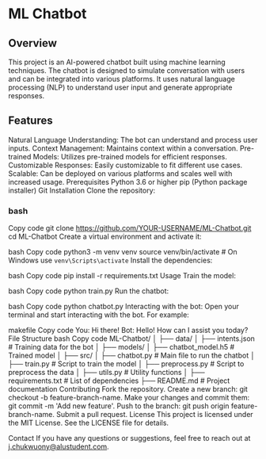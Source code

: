 # ML Chatbot
## Overview
This project is an AI-powered chatbot built using machine learning techniques. The chatbot is designed to simulate conversation with users and can be integrated into various platforms. It uses natural language processing (NLP) to understand user input and generate appropriate responses.

## Features
Natural Language Understanding: The bot can understand and process user inputs.
Context Management: Maintains context within a conversation.
Pre-trained Models: Utilizes pre-trained models for efficient responses.
Customizable Responses: Easily customizable to fit different use cases.
Scalable: Can be deployed on various platforms and scales well with increased usage.
Prerequisites
Python 3.6 or higher
pip (Python package installer)
Git
Installation
Clone the repository:

### bash
Copy code
git clone https://github.com/YOUR-USERNAME/ML-Chatbot.git
cd ML-Chatbot
Create a virtual environment and activate it:

bash
Copy code
python3 -m venv venv
source venv/bin/activate  # On Windows use `venv\Scripts\activate`
Install the dependencies:

bash
Copy code
pip install -r requirements.txt
Usage
Train the model:

bash
Copy code
python train.py
Run the chatbot:

bash
Copy code
python chatbot.py
Interacting with the bot:
Open your terminal and start interacting with the bot. For example:

makefile
Copy code
You: Hi there!
Bot: Hello! How can I assist you today?
File Structure
bash
Copy code
ML-Chatbot/
│
├── data/
│   ├── intents.json        # Training data for the bot
│
├── models/
│   ├── chatbot_model.h5    # Trained model
│
├── src/
│   ├── chatbot.py          # Main file to run the chatbot
│   ├── train.py            # Script to train the model
│   ├── preprocess.py       # Script to preprocess the data
│   ├── utils.py            # Utility functions
│
├── requirements.txt        # List of dependencies
├── README.md               # Project documentation
Contributing
Fork the repository.
Create a new branch: git checkout -b feature-branch-name.
Make your changes and commit them: git commit -m 'Add new feature'.
Push to the branch: git push origin feature-branch-name.
Submit a pull request.
License
This project is licensed under the MIT License. See the LICENSE file for details.

Contact
If you have any questions or suggestions, feel free to reach out at j.chukwuony@alustudent.com.
